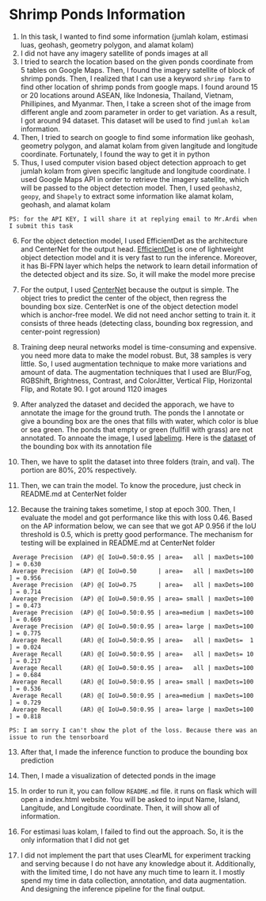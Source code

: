 # Shrimp Ponds Information
1. In this task, I wanted to find some information (jumlah kolam, estimasi luas, geohash, geometry polygon, and alamat kolam)
2. I did not have any imagery satellite of ponds images at all
3. I tried to search the location based on the given ponds coordinate from 5 tables on Google Maps. Then, I found the imagery satellite of block of shrimp ponds. Then, I realized that I can use a keyword `shrimp farm` to find other location of shrimp ponds from google maps. I found around 15 or 20 locations around ASEAN, like Indonesia, Thailand, Vietnam, Phillipines, and Myanmar. Then, I take a screen shot of the image from different angle and zoom parameter in order to get variation. As a result, I got around 94 dataset. This dataset will be used to find `jumlah kolam` information. 
4. Then, I tried to search on google to find some information like geohash, geometry polygon, and alamat kolam from given langitude and longitude coordinate. Fortunately, I found the way to get it in python
5. Thus, I used computer vision based object detection approach to get jumlah kolam from given specific langitude and longitude coordinate. I used Google Maps API in order to retrieve the imagery satellite, which will be passed to the object detection model. Then, I used `geohash2`, `geopy`, and `Shapely` to extract some information like alamat kolam, geohash, and alamat kolam

`PS: for the API KEY, I will share it at replying email to Mr.Ardi when I submit this task`

6. For the object detection model, I used EfficientDet as the architecture and CenterNet for the output head. [EfficientDet](https://github.com/zylo117/Yet-Another-EfficientDet-Pytorch) is one of lightweight object detection model and it is very fast to run the inference. Moreover, it has Bi-FPN layer which helps the network to learn detail information of the detected object and its size. So, it will make the model more precise
7. For the output, I used [CenterNet](https://github.com/xingyizhou/CenterNet) because the output is simple. The object tries to predict the center of the object, then regress the bounding box size. CenterNet is one of the object detection model which is anchor-free model. We did not need anchor setting to train it. it consists of three heads (detecting class, bounding box regression, and center-point regression)
8. Training deep neural networks model is time-consuming and expensive. you need more data to make the model robust. But, 38 samples is very little. So, I used augmentation technique to make more variations and amount of data. The augmentation techniques that I used are Blur/Fog, RGBShift, Brightness, Contrast, and ColorJitter, Vertical Flip, Horizontal Flip, and Rotate 90. I got around 1120 images

9. After analyzed the dataset and decided the apporach, we have to annotate the image for the ground truth. The ponds the I annotate or give a bounding box are the ones that fills with water, which color is blue or sea green. The ponds that empty or green (fullfill with grass) are not annotated. To annoate the image, I used [labelimg](https://github.com/heartexlabs/labelImg). Here is the [dataset](https://drive.google.com/file/d/1a8MuVt2j4eMSdNTqDt4hbLxKzkdrcG_D/view?usp=share_link) of the bounding box with its annotation file

10. Then, we have to split the dataset into three folders (train, and val). The portion are 80%, 20% respectively. 

11. Then, we can train the model. To know the procedure, just check in README.md at CenterNet folder

12. Because the training takes sometime, I stop at epoch 300. Then, I evaluate the model and got performance like this with loss 0.46. Based on the AP information below, we can see that we got AP 0.956 if the IoU threshold is 0.5, which is pretty good performance. The mechanism for testing will be explained in README.md at CenterNet folder
```
 Average Precision  (AP) @[ IoU=0.50:0.95 | area=   all | maxDets=100 ] = 0.630
 Average Precision  (AP) @[ IoU=0.50      | area=   all | maxDets=100 ] = 0.956
 Average Precision  (AP) @[ IoU=0.75      | area=   all | maxDets=100 ] = 0.714
 Average Precision  (AP) @[ IoU=0.50:0.95 | area= small | maxDets=100 ] = 0.473
 Average Precision  (AP) @[ IoU=0.50:0.95 | area=medium | maxDets=100 ] = 0.669
 Average Precision  (AP) @[ IoU=0.50:0.95 | area= large | maxDets=100 ] = 0.775
 Average Recall     (AR) @[ IoU=0.50:0.95 | area=   all | maxDets=  1 ] = 0.024
 Average Recall     (AR) @[ IoU=0.50:0.95 | area=   all | maxDets= 10 ] = 0.217
 Average Recall     (AR) @[ IoU=0.50:0.95 | area=   all | maxDets=100 ] = 0.684
 Average Recall     (AR) @[ IoU=0.50:0.95 | area= small | maxDets=100 ] = 0.536
 Average Recall     (AR) @[ IoU=0.50:0.95 | area=medium | maxDets=100 ] = 0.729
 Average Recall     (AR) @[ IoU=0.50:0.95 | area= large | maxDets=100 ] = 0.818
 ```

`PS: I am sorry I can't show the plot of the loss. Because there was an issue to run the tensorboard`

13. After that, I made the inference function to produce the bounding box prediction

14. Then, I made a visualization of detected ponds in the image

15. In order to run it, you can follow `README.md` file. it runs on flask which will open a index.html website. You will be asked to input Name, Island, Langitude, and Longitude coordinate. Then, it will show all of information.

16. For estimasi luas kolam, I failed to find out the approach. So, it is the only information that I did not get

17. I did not implement the part that uses ClearML for experiment tracking and serving because I do not have any knowledge about it. Additionally, with the limited time, I do not have any much time to learn it. I mostly spend my time in data collection, annotation, and data augmentation. And designing the inference pipeline for the final output. 